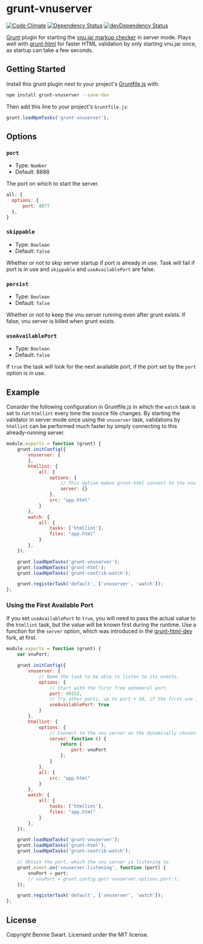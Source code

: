 # grunt-vnuserver

[![Code Climate](https://img.shields.io/codeclimate/github/bennieswart/grunt-vnuserver.svg)](https://codeclimate.com/github/bennieswart/grunt-vnuserver)
[![Dependency Status](https://img.shields.io/david/bennieswart/grunt-vnuserver.svg)](https://david-dm.org/bennieswart/grunt-vnuserver)
[![devDependency Status](https://img.shields.io/david/dev/bennieswart/grunt-vnuserver.svg)](https://david-dm.org/bennieswart/grunt-vnuserver#info=devDependencies)

[Grunt][grunt] plugin for starting the [vnu.jar markup checker][vnujar] in server mode.
Plays well with [grunt-html][grunt-html] for faster HTML validation by only starting vnu.jar once, as startup can take a few seconds.

## Getting Started

Install this grunt plugin next to your project's [Gruntfile.js][getting_started] with:

```bash
npm install grunt-vnuserver --save-dev
```

Then add this line to your project's `Gruntfile.js`:

```js
grunt.loadNpmTasks('grunt-vnuserver');
```

## Options

### `port`

* Type: `Number`
* Default: 8888

The port on which to start the server.

```js
all: {
  options: {
      port: 8877
  },
}
```

### `skippable`

* Type: `Boolean`
* Default: `false`

Whether or not to skip server startup if port is already in use.
Task will fail if port is in use and `skippable` and `useAvailablePort` are false.

### `persist`

* Type: `Boolean`
* Default: `false`

Whether or not to keep the vnu server running even after grunt exists.
If false, vnu server is killed when grunt exists.

### `useAvailablePort`

* Type: `Boolean`
* Default: `false`

If `true` the task will look for the next available port, if the port
set by the `port` option is in use.

## Example

Consider the following configuration in Gruntfile.js in which the `watch` task is set to run `htmllint` every time the source file changes.
By starting the validator in server mode once using the `vnuserver` task, validations by `htmllint` can be performed much faster by simply connecting to this already-running server.

```js
module.exports = function (grunt) {
    grunt.initConfig({
        vnuserver: {
        },
        htmllint: {
            all: {
                options: {
                    // This option makes grunt-html connect to the vnu server instance.
                    server: {}
                },
                src: "app.html"
            }
        },
        watch: {
            all: {
                tasks: ['htmllint'],
                files: "app.html"
            }
        },
    });

    grunt.loadNpmTasks('grunt-vnuserver');
    grunt.loadNpmTasks('grunt-html');
    grunt.loadNpmTasks('grunt-contrib-watch');

    grunt.registerTask('default', ['vnuserver', 'watch']);
};
```

### Using the First Available Port

If you set `useAvailablePort` to `true`, you will need to pass the actual value to the `htmllint`
task, but the value will be known first during the runtime. Use a function for the `server`
option, which was introduced in the [grunt-html-dev] fork, at first.

```js
module.exports = function (grunt) {
    var vnuPort;

    grunt.initConfig({
        vnuserver: {
            // Name the task to be able to listen to its events.
            options: {
                // Start with the first free ephemeral port.
                port: 49152,
                // Try other ports, up to port + 30, if the first one is not free.
                useAvailablePort: true
            }
        },
        htmllint: {
            options: {
                // Connect to the vnu server on the dynamically chosen  port.
                server: function () {
                    return {
                        port: vnuPort
                    };
                }
            },
            all: {
                src: "app.html"
            }
        },
        watch: {
            all: {
                tasks: ['htmllint'],
                files: "app.html"
            }
        },
    });

    grunt.loadNpmTasks('grunt-vnuserver');
    grunt.loadNpmTasks('grunt-html');
    grunt.loadNpmTasks('grunt-contrib-watch');

    // Obtain the port, which the vnu server is listening to.
    grunt.event.on('vnuserver.listening', function (port) {
        vnuPort = port;
        // vnuPort = grunt.config.get('vnuserver.options.port');
    });

    grunt.registerTask('default', ['vnuserver', 'watch']);
};
```

## License

Copyright Bennie Swart.
Licensed under the MIT license.

[grunt]: http://gruntjs.com/
[grunt-html]: https://github.com/jzaefferer/grunt-html
[getting_started]: http://gruntjs.com/getting-started
[vnujar]: https://validator.github.io/validator/
[grunt-html-dev]: https://github.com/prantlf/grunt-html-dev
